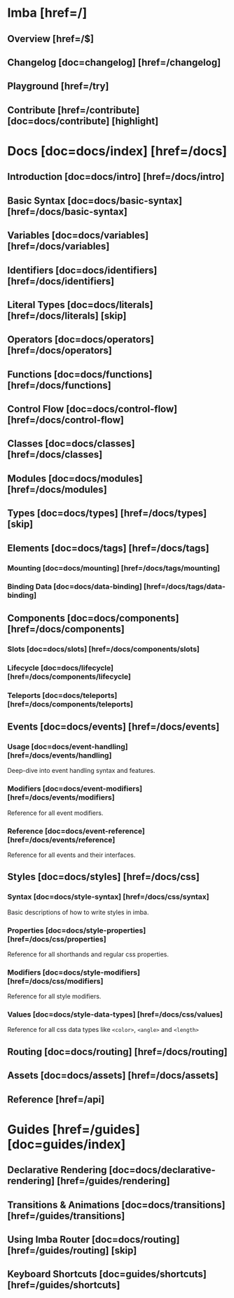 # Imba [href=/]

## Overview [href=/$]

## Changelog [doc=changelog] [href=/changelog]

## Playground [href=/try]

## Contribute [href=/contribute] [doc=docs/contribute] [highlight]

# Docs [doc=docs/index] [href=/docs]

## Introduction [doc=docs/intro] [href=/docs/intro]

## Basic Syntax [doc=docs/basic-syntax] [href=/docs/basic-syntax]

## Variables [doc=docs/variables] [href=/docs/variables]

## Identifiers [doc=docs/identifiers] [href=/docs/identifiers]

## Literal Types [doc=docs/literals] [href=/docs/literals] [skip]

## Operators [doc=docs/operators] [href=/docs/operators]

## Functions [doc=docs/functions] [href=/docs/functions]

## Control Flow [doc=docs/control-flow] [href=/docs/control-flow]

## Classes [doc=docs/classes] [href=/docs/classes]

## Modules [doc=docs/modules] [href=/docs/modules]

## Types [doc=docs/types] [href=/docs/types] [skip]

## Elements [doc=docs/tags] [href=/docs/tags]

### Mounting [doc=docs/mounting] [href=/docs/tags/mounting]

### Binding Data [doc=docs/data-binding] [href=/docs/tags/data-binding]

## Components [doc=docs/components] [href=/docs/components]

### Slots [doc=docs/slots] [href=/docs/components/slots]

### Lifecycle [doc=docs/lifecycle] [href=/docs/components/lifecycle]

### Teleports [doc=docs/teleports] [href=/docs/components/teleports]

## Events [doc=docs/events] [href=/docs/events]

### Usage [doc=docs/event-handling] [href=/docs/events/handling]

Deep-dive into event handling syntax and features.

### Modifiers [doc=docs/event-modifiers] [href=/docs/events/modifiers]

Reference for all event modifiers.

### Reference [doc=docs/event-reference] [href=/docs/events/reference]

Reference for all events and their interfaces.

## Styles [doc=docs/styles] [href=/docs/css]

### Syntax [doc=docs/style-syntax] [href=/docs/css/syntax]

Basic descriptions of how to write styles in imba.

### Properties [doc=docs/style-properties] [href=/docs/css/properties]

Reference for all shorthands and regular css properties.

### Modifiers [doc=docs/style-modifiers] [href=/docs/css/modifiers]

Reference for all style modifiers.

### Values [doc=docs/style-data-types] [href=/docs/css/values]

Reference for all css data types like `<color>`, `<angle>` and `<length>`

## Routing [doc=docs/routing] [href=/docs/routing]

## Assets [doc=docs/assets] [href=/docs/assets]

## Reference [href=/api]


# Guides [href=/guides] [doc=guides/index]

## Declarative Rendering [doc=docs/declarative-rendering] [href=/guides/rendering]

## Transitions & Animations [doc=docs/transitions] [href=/guides/transitions]

## Using Imba Router [doc=docs/routing] [href=/guides/routing] [skip]

## Keyboard Shortcuts [doc=guides/shortcuts] [href=/guides/shortcuts]
